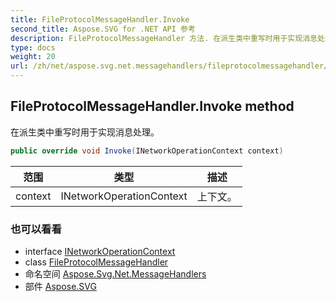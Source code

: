 ```yaml
---
title: FileProtocolMessageHandler.Invoke
second_title: Aspose.SVG for .NET API 参考
description: FileProtocolMessageHandler 方法. 在派生类中重写时用于实现消息处理
type: docs
weight: 20
url: /zh/net/aspose.svg.net.messagehandlers/fileprotocolmessagehandler/invoke/
---
```

## FileProtocolMessageHandler.Invoke method

在派生类中重写时用于实现消息处理。

```csharp
public override void Invoke(INetworkOperationContext context)
```

| 范围 | 类型 | 描述 |
| --- | --- | --- |
| context | INetworkOperationContext | 上下文。 |

### 也可以看看

* interface [INetworkOperationContext](../../../aspose.svg.net/inetworkoperationcontext/)
* class [FileProtocolMessageHandler](../)
* 命名空间 [Aspose.Svg.Net.MessageHandlers](../../fileprotocolmessagehandler/)
* 部件 [Aspose.SVG](../../../)


